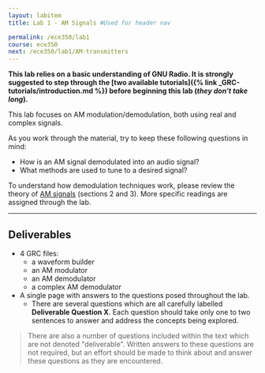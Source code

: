```yaml
---
layout: labitem
title: Lab 1 - AM Signals #Used for header nav

permalink: /ece350/lab1
course: ece350
next: /ece350/lab1/AM-transmitters
---
```


**This lab relies on a basic understanding of GNU Radio. It is strongly suggested to step through the [two available tutorials]({% link _GRC-tutorials/introduction.md %}) before beginning this lab (_they don't take long_).**

This lab focuses on AM modulation/demodulation, both using real and complex signals.

As you work through the material, try to keep these following questions in mind:

- How is an AM signal demodulated into an audio signal?
- What methods are used to tune to a desired signal?

To understand how demodulation techniques work, please review the theory of [AM signals](../../_docs/pdriessen_textbook.pdf) (sections 2 and 3). More specific readings are assigned through the lab.

---

## Deliverables

- 4 GRC files:
  - a waveform builder
  - an AM modulator
  - an AM demodulator
  - a complex AM demodulator
- A single page with answers to the questions posed throughout the lab.
  - There are several questions which are all carefully labelled **Deliverable Question X**. Each question should take only one to two sentences to answer and address the concepts being explored.

>There are also a number of questions included within the text which are not denoted "deliverable". Written answers to these questions are not required, but an effort should be made to think about and answer these questions as they are encountered.

<!-- ---

[**Begin Part 1**](part1.md) -->
